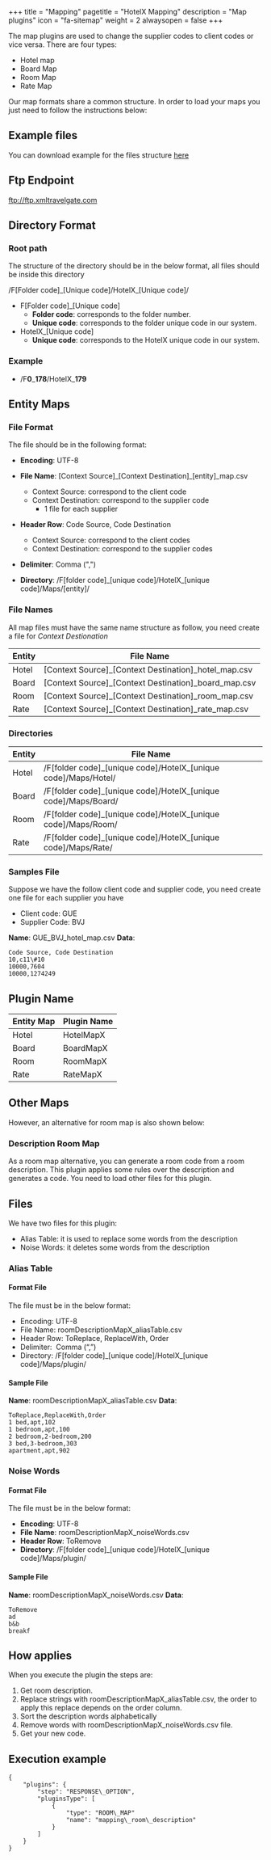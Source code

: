 +++
title = "Mapping"
pagetitle = "HotelX Mapping"
description = "Map plugins"
icon = "fa-sitemap"
weight = 2
alwaysopen = false
+++

The map plugins are used to change the supplier codes to client codes or vice versa. There are four types:

* Hotel map 
* Board Map 
* Room Map 
* Rate Map 

Our map formats share a common structure. In order to load your maps you just need to follow the instructions below:

## Example files
You can download example for the files structure [here](/content/sample_mapping.zip)

## Ftp Endpoint
 ftp://ftp.xmltravelgate.com

## Directory Format
### Root path
The structure of the directory should be in the below format, all files should be inside this directory

/F[Folder code]\_[Unique code]/HotelX\_[Unique code]/
* F[Folder code]\_[Unique code]
    * **Folder code**: corresponds to the folder number.
    * **Unique code**: corresponds to the folder unique code in our system.
* HotelX\_[Unique code]
    * **Unique code**: corresponds to the HotelX unique code in our system.
### Example
* /F**0**\_**178**/HotelX\_**179**

## Entity Maps
### File Format
The file should be in the following format:

* **Encoding**: UTF-8
* **File Name**: [Context Source]\_[Context Destination]\_[entity]\_map.csv
    * Context Source: correspond to the client code
    * Context Destination: correspond to the supplier code
        * 1 file for each supplier

* **Header Row**: Code Source, Code Destination
    * Context Source: correspond to the client codes
    * Context Destination: correspond to the supplier codes

* **Delimiter**: Comma (",")
* **Directory**: /F[folder code]\_[unique code]/HotelX\_[unique code]/Maps/[entity]/
### File Names

All map files must have the same name structure as follow, you need create a file for *Context Destionation*

|Entity|File Name|
|---|----|
|Hotel|[Context Source]\_[Context Destination]\_hotel\_map.csv|
|Board|[Context Source]\_[Context Destination]\_board\_map.csv|
|Room|[Context Source]\_[Context Destination]\_room\_map.csv|
|Rate|[Context Source]\_[Context Destination]\_rate\_map.csv|
### Directories
|Entity|File Name|
|---|---|
|Hotel|/F[folder code]\_[unique code]/HotelX\_[unique code]/Maps/Hotel/|
|Board|/F[folder code]\_[unique code]/HotelX\_[unique code]/Maps/Board/|
|Room|/F[folder code]\_[unique code]/HotelX\_[unique code]/Maps/Room/|
|Rate|/F[folder code]\_[unique code]/HotelX\_[unique code]/Maps/Rate/|

### Samples File
Suppose we have the follow client code and supplier code, you need create one file for each supplier you have
* Client code: GUE
* Supplier Code: BVJ

**Name**: GUE\_BVJ\_hotel\_map.csv
**Data**:
```csv
Code Source, Code Destination
10,c11\#10
10000,7604
10000,1274249
```
## Plugin Name
|Entity Map|Plugin Name|
|---|---|
|Hotel|HotelMapX|
|Board|BoardMapX|
|Room|RoomMapX|
|Rate|RateMapX|
## Other Maps

However, an alternative for room map is also shown below:

### Description Room Map

As a room map alternative, you can generate a room code from a room description. This plugin applies some rules over the description and generates a code. You need to load other files for this plugin.


## Files
We have two files for this plugin:

* Alias Table: it is used to replace some words from the description 
* Noise Words: it deletes some words from the description 


### Alias Table
#### Format File

The file must be in the below format:

* Encoding: UTF-8 
* File Name: roomDescriptionMapX\_aliasTable.csv 
* Header Row: ToReplace, ReplaceWith, Order 
* Delimiter:  Comma (“,”) 
* Directory:  /F[folder code]\_[unique code]/HotelX\_[unique code]/Maps/plugin/
#### Sample File
**Name**: roomDescriptionMapX\_aliasTable.csv
**Data**:
```csv
ToReplace,ReplaceWith,Order
1 bed,apt,102
1 bedroom,apt,100
2 bedroom,2-bedroom,200
3 bed,3-bedroom,303
apartment,apt,902
```
### Noise Words
#### Format File

The file must be in the below format:

* **Encoding**: UTF-8 
* **File Name**: roomDescriptionMapX\_noiseWords.csv 
* **Header Row**: ToRemove 
* **Directory**: /F[folder code]\_[unique code]/HotelX\_[unique code]/Maps/plugin/
#### Sample File
**Name**: roomDescriptionMapX\_noiseWords.csv
**Data**:
``` csv
ToRemove
ad
b&b
breakf
```
## How applies
When you execute the plugin the steps are:
1. Get room description.
1. Replace strings with roomDescriptionMapX\_aliasTable.csv, the order to apply this replace depends on the order column.
1. Sort the description words alphabetically 
1. Remove words with roomDescriptionMapX\_noiseWords.csv file. 
1. Get your new code. 
## Execution example
```
{
    "plugins": {
        "step": "RESPONSE\_OPTION",
        "pluginsType": [
            {
                "type": "ROOM\_MAP"
                "name": "mapping\_room\_description"
            }
        ]
    }
}
```
